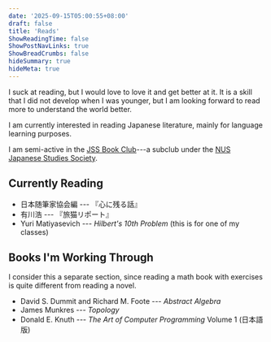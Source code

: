 ```yaml
---
date: '2025-09-15T05:00:55+08:00'
draft: false
title: 'Reads'
ShowReadingTime: false
ShowPostNavLinks: true
ShowBreadCrumbs: false
hideSummary: true
hideMeta: true
---
```

I suck at reading, but I would love to love it and get better at it.
It is a skill that I did not develop when I was younger, but I am looking forward to read more to understand the world better.

I am currently interested in reading Japanese literature, mainly for language learning purposes.

I am semi-active in the [JSS Book Club](https://www.instagram.com/nusjapaneselit/)---a subclub under the [NUS Japanese Studies Society](https://jss.sg/).

## Currently Reading
- 日本随筆家協会編 --- 『心に残る話』
- 有川浩 --- 『旅猫リポート』
- Yuri Matiyasevich --- *Hilbert's 10th Problem* (this is for one of my classes)

## Books I'm Working Through
I consider this a separate section, since reading a math book with exercises is quite different from reading a novel.
- David S. Dummit and Richard M. Foote --- *Abstract Algebra*
- James Munkres --- *Topology*
- Donald E. Knuth --- *The Art of Computer Programming* Volume 1 (日本語版)
